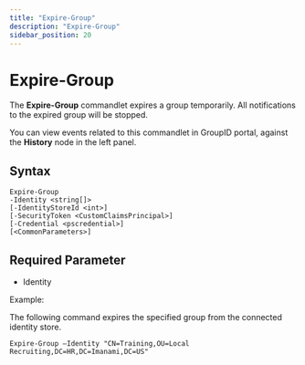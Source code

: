 ```yaml
---
title: "Expire-Group"
description: "Expire-Group"
sidebar_position: 20
---
```


# Expire-Group

The **Expire-Group** commandlet expires a group temporarily. All notifications to the expired group
will be stopped.

You can view events related to this commandlet in GroupID portal, against the **History** node in
the left panel.

## Syntax

```
Expire-Group
-Identity <string[]>
[-IdentityStoreId <int>]
[-SecurityToken <CustomClaimsPrincipal>]
[-Credential <pscredential>]
[<CommonParameters>]
```

## Required Parameter

- Identity

Example:

The following command expires the specified group from the connected identity store.

```
Expire-Group –Identity "CN=Training,OU=Local Recruiting,DC=HR,DC=Imanami,DC=US"
```
